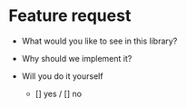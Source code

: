 # Feature request

* What would you like to see in this library?

* Why should we implement it?

* Will you do it yourself 
    * [] yes / [] no
